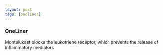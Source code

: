 ```yaml
---
layout: post
tags: [oneliner]
---
```



### OneLiner

Montelukast blocks the leukotriene receptor, which prevents the release of inflammatory mediators.
